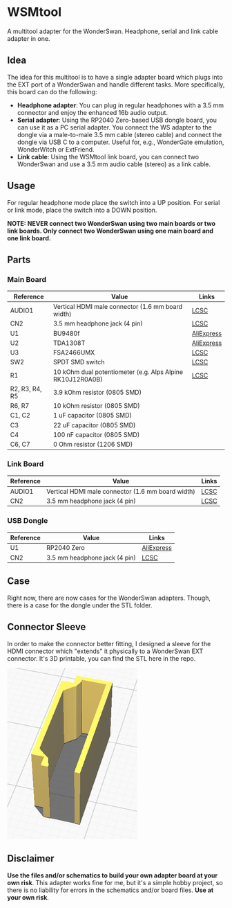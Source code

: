 # WSMtool
A multitool adapter for the WonderSwan. Headphone, serial and link cable adapter in one.

## Idea
The idea for this multitool is to have a single adapter board which plugs into the EXT port of a WonderSwan and handle different tasks.
More specifically, this board can do the following:
* **Headphone adapter**: You can plug in regular headphones with a 3.5 mm connector and enjoy the enhanced 16b audio output.
* **Serial adapter**: Using the RP2040 Zero-based USB dongle board, you can use it as a PC serial adapter. You connect the WS adapter to the dongle via a male-to-male 3.5 mm cable (stereo cable) and connect the dongle via USB C to a computer. Useful for, e.g., WonderGate emulation, WonderWitch or ExtFriend.
* **Link cable**: Using the WSMtool link board, you can connect two WonderSwan and use a 3.5 mm audio cable (stereo) as a link cable.

## Usage
For regular headphone mode place the switch into a UP position.
For serial or link mode, place the switch into a DOWN position.

**NOTE: NEVER connect two WonderSwan using two main boards or two link boards. Only connect two WonderSwan using one main board and one link board.**

## Parts
### Main Board
| **Reference** | **Value**| **Links**
|---------------|----------|----------|
| AUDIO1        | Vertical HDMI male connector (1.6 mm board width) |[LCSC](https://lcsc.com/product-detail/D-Sub-DVI-HDMI-Connectors_Jing-Extension-of-the-Electronic-Co-920-867A2021Y10100_C168715.html)|
| CN2           | 3.5 mm headphone jack (4 pin) |[LCSC](https://lcsc.com/product-detail/Variable-Resistors-Potentiometers_ALPSALPINE-RK10J12R0A0B_C351175.html)
| U1            | BU9480f |[AliExpress](https://aliexpress.com/item/1005005906822526.html)|
| U2            | TDA1308T |[AliExpress](https://aliexpress.com/item/33020207730.html)|
| U3            | FSA2466UMX | [LCSC](https://www.lcsc.com/product-detail/Analog-Switches-Multiplexers_onsemi-FSA2466UMX_C457657.html)|
| SW2           | SPDT SMD switch | [LCSC](https://www.lcsc.com/product-detail/Slide-Switches_SHOU-HAN-MINI-MSK12CO2_C2681570.html)|
| R1            | 10 kOhm dual potentiometer (e.g. Alps Alpine RK10J12R0A0B) |[LCSC](https://lcsc.com/product-detail/Variable-Resistors-Potentiometers_ALPSALPINE-RK10J12R0A0B_C351175.html)|
| R2, R3, R4, R5 | 3.9 kOhm resistor (0805 SMD) ||
| R6, R7 | 10 kOhm resistor (0805 SMD) ||
| C1, C2 | 1 uF capacitor (0805 SMD) ||
| C3 | 22 uF capacitor (0805 SMD) ||
| C4 | 100 nF capacitor (0805 SMD) ||
| C6, C7 | 0 Ohm resistor (1206 SMD) ||

### Link Board
| **Reference** | **Value**| **Links**
|---------------|----------|----------|
| AUDIO1        | Vertical HDMI male connector (1.6 mm board width) |[LCSC](https://lcsc.com/product-detail/D-Sub-DVI-HDMI-Connectors_Jing-Extension-of-the-Electronic-Co-920-867A2021Y10100_C168715.html)|
| CN2           | 3.5 mm headphone jack (4 pin) |[LCSC](https://lcsc.com/product-detail/Variable-Resistors-Potentiometers_ALPSALPINE-RK10J12R0A0B_C351175.html)

### USB Dongle
| **Reference** | **Value**| **Links**
|---------------|----------|----------|
| U1            | RP2040 Zero |[AliExpress](https://aliexpress.com/item/1005004967926448.html)|
| CN2           | 3.5 mm headphone jack (4 pin) |[LCSC](https://lcsc.com/product-detail/Variable-Resistors-Potentiometers_ALPSALPINE-RK10J12R0A0B_C351175.html)

## Case
Right now, there are now cases for the WonderSwan adapters. Though, there is a case for the dongle under the STL folder.

## Connector Sleeve
In order to make the connector better fitting, I designed a sleeve for the HDMI connector which "extends" it physically to a WonderSwan EXT connector. It's 3D printable, you can find the STL here in the repo.

![Connector Sleeve](./WS_Sleeve.png "Connector Sleeve")

## Disclaimer
**Use the files and/or schematics to build your own adapter board at your own risk**.
This adapter works fine for me, but it's a simple hobby project, so there is no liability for errors in the schematics and/or board files.
**Use at your own risk**.
